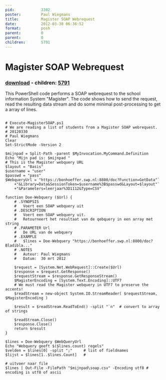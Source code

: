 ```yaml
---
pid:            3302
poster:         Paul Wiegmans
title:          Magister SOAP Webrequest
date:           2012-03-30 06:36:52
format:         posh
parent:         0
parent:         0
children:       5791
---
```


# Magister SOAP Webrequest

### [download](3302.ps1) - children: [5791](5791.md)

This PowerShell code performs a SOAP webrequest to the school 
information System "Magister". The code shows how to send the request, 
read the resulting data stream and do some minimal post-processing to 
get a array of lines. 


```posh

# Execute-MagisterSOAP.ps1
# We are reading a list of students from a Magister SOAP webrequest.
# 20120330
# Paul Wiegmans
Clear
Set-StrictMode -Version 2

$mijnpad = Split-Path -parent $MyInvocation.MyCommand.Definition
Echo "Mijn pad is: $mijnpad "
# This is the Magister webquery URL
$layout = "Basis"
$username = "user"
$passwd = "pass"
$WebqueryUrl = "https://bonhoeffer.swp.nl:8800/doc?Function=GetData"`
	+"&Library=Data&SessionToken=$username%3B$passwd&Layout=$layout"`
	+"&Parameters=leerjaar%3D1112&Type=CSV"

function Doe-Webquery ($Url) {
	# .SYNOPSIS
	#	Voert een SOAP webquery uit
	# .DESCRIPTION
	#	Voert een SOAP webquery uit.
	#	Retourneert het resultaat van de qebquery in een array met string
	# .PARAMETER Url
	#	De URL van de webquery
	# .EXAMPLE
	#	$lines = Doe-Webquery "https://bonhoeffer.swp.nl:8800/doc?Bladibla..."
	# .NOTES
	# 	Auteur: Paul Wiegmans
	#	Datum:	30 mrt 2012
	
	$request = [System.Net.WebRequest]::Create($Url)
	$response = $request.GetResponse()
	$requestStream = $response.GetResponseStream()
	$MagisterEncoding = [System.Text.Encoding]::UTF7  
	# We must read the Magister webquery in UTF7 to preserve the accents!
	$readStream = new-object System.IO.StreamReader( $requestStream, $MagisterEncoding )

	$result = $readStream.ReadToEnd() -split "`n"  # convert to array of strings

	$readStream.Close()
	$response.Close()
	return $result
}

$lines = Doe-Webquery $WebQueryUrl
Echo "Webquery geeft $($lines.count) regels"
$velden = $lines[0] -split ";"     # list of fieldnames
$lijst = $lines[1..$lines.Count]   # 

# uitvoer naar file
$lines | Out-File -FilePath "$mijnpad\soap.csv" -Encoding utf8 # encoding is utf8 of ascii

```
